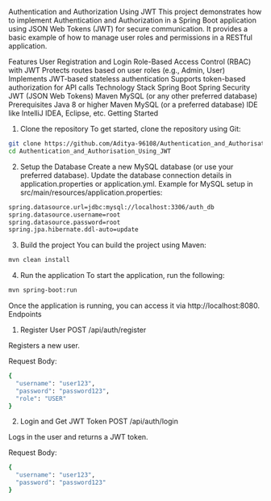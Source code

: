 Authentication and Authorization Using JWT
This project demonstrates how to implement Authentication and Authorization in a Spring Boot application using JSON Web Tokens (JWT) for secure communication. It provides a basic example of how to manage user roles and permissions in a RESTful application.

Features
User Registration and Login
Role-Based Access Control (RBAC) with JWT
Protects routes based on user roles (e.g., Admin, User)
Implements JWT-based stateless authentication
Supports token-based authorization for API calls
Technology Stack
Spring Boot
Spring Security
JWT (JSON Web Tokens)
Maven
MySQL (or any other preferred database)
Prerequisites
Java 8 or higher
Maven
MySQL (or a preferred database)
IDE like IntelliJ IDEA, Eclipse, etc.
Getting Started
1. Clone the repository
To get started, clone the repository using Git:
```bash
git clone https://github.com/Aditya-96108/Authentication_and_Authorisation_Using_JWT.git
cd Authentication_and_Authorisation_Using_JWT
```
2. Setup the Database
Create a new MySQL database (or use your preferred database).
Update the database connection details in application.properties or application.yml.
Example for MySQL setup in src/main/resources/application.properties:
```bash
spring.datasource.url=jdbc:mysql://localhost:3306/auth_db
spring.datasource.username=root
spring.datasource.password=root
spring.jpa.hibernate.ddl-auto=update
```
3. Build the project
You can build the project using Maven:
```bash
mvn clean install
```
4. Run the application
To start the application, run the following:
```bash
mvn spring-boot:run
```
Once the application is running, you can access it via http://localhost:8080.
Endpoints
1. Register User
POST /api/auth/register

Registers a new user.

Request Body:
```bash
{
  "username": "user123",
  "password": "password123",
  "role": "USER"
}
```
2. Login and Get JWT Token
POST /api/auth/login

Logs in the user and returns a JWT token.

Request Body:
```bash
{
  "username": "user123",
  "password": "password123"
}
```

